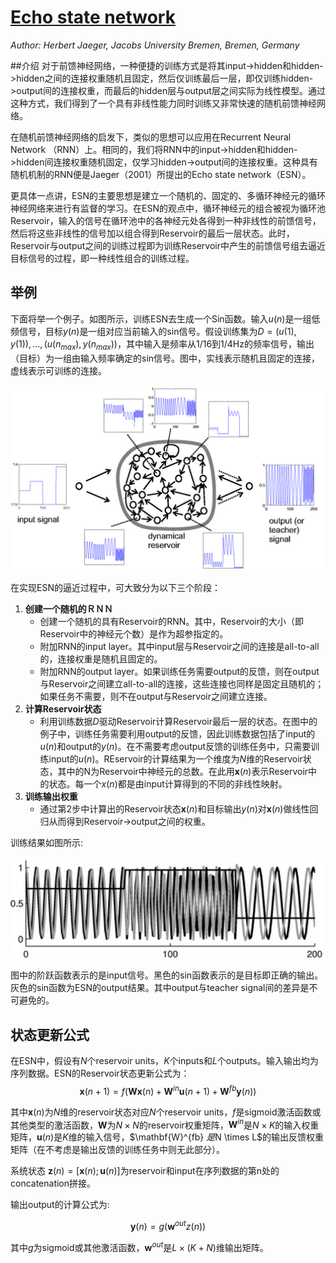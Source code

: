<!-- @import "themes/infoq.css" -->

# [Echo state network](http://www.scholarpedia.org/article/Echo_state_network)

_Author: Herbert Jaeger, Jacobs University Bremen, Bremen, Germany_

##介绍
对于前馈神经网络，一种便捷的训练方式是将其input->hidden和hidden->hidden之间的连接权重随机且固定，然后仅训练最后一层，即仅训练hidden->output间的连接权重，而最后的hidden层与output层之间实际为线性模型。通过这种方式，我们得到了一个具有非线性能力同时训练又非常快速的随机前馈神经网络。

在随机前馈神经网络的启发下，类似的思想可以应用在Recurrent Neural Network （RNN）上。相同的，我们将RNN中的input->hidden和hidden->hidden间连接权重随机固定，仅学习hidden->output间的连接权重。这种具有随机机制的RNN便是Jaeger（2001）所提出的Echo state network（ESN）。

更具体一点讲，ESN的主要思想是建立一个随机的、固定的、多循环神经元的循环神经网络来进行有监督的学习。在ESN的观点中，循环神经元的组合被视为循环池Reservoir，输入的信号在循环池中的各神经元处各得到一种非线性的前馈信号，然后将这些非线性的信号加以组合得到Reservoir的最后一层状态。此时，Reservoir与output之间的训练过程即为训练Reservoir中产生的前馈信号组去逼近目标信号的过程，即一种线性组合的训练过程。

## 举例
下面将举一个例子。如图所示，训练ESN去生成一个Sin函数。输入$u(n)$是一组低频信号，目标$y(n)$是一组对应当前输入的sin信号。假设训练集为$D = (u(1),y(1)),\ldots, (u(n_{max}),y(n_{max}))$，其中输入是频率从1/16到1/4Hz的频率信号，输出（目标）为一组由输入频率确定的sin信号。图中，实线表示随机且固定的连接，虚线表示可训练的连接。

<img src="./imgs/esn-example.png" width="650">

在实现ESN的逼近过程中，可大致分为以下三个阶段：
1. **创建一个随机的ＲＮＮ**
    -  创建一个随机的具有Reservoir的RNN。其中，Reservoir的大小（即Reservoir中的神经元个数）是作为超参指定的。
    -  附加RNN的input layer。其中input层与Reservoir之间的连接是all-to-all的，连接权重是随机且固定的。
    -  附加RNN的output layer。如果训练任务需要output的反馈，则在output与Reservoir之间建立all-to-all的连接，这些连接也同样是固定且随机的；如果任务不需要，则不在output与Reservoir之间建立连接。
2. **计算Reservoir状态**
    -  利用训练数据$D$驱动Reservoir计算Reservoir最后一层的状态。在图中的例子中，训练任务需要利用output的反馈，因此训练数据包括了input的$u(n)$和output的$y(n)$。在不需要考虑output反馈的训练任务中，只需要训练input的$u(n)$。REservoir的计算结果为一个维度为$N$维的Reservoir状态，其中的N为Reservoir中神经元的总数。在此用$\mathbf{x}(n)$表示Reservoir中的状态。每一个$x(n)$都是由input计算得到的不同的非线性映射。
3. **训练输出权重**
    -  通过第2步中计算出的Reservoir状态$\mathbf{x}(n)$和目标输出$y(n)$对$\mathbf{x}(n)$做线性回归从而得到Reservoir->output之间的权重。

训练结果如图所示:

<img src="./imgs/esn-example-result.png" width="650">

图中的阶跃函数表示的是input信号。黑色的sin函数表示的是目标即正确的输出。灰色的sin函数为ESN的output结果。其中output与teacher signal间的差异是不可避免的。

## 状态更新公式

在ESN中，假设有$N$个reservoir units，$K$个inputs和$L$个outputs。输入输出均为序列数据。ESN的Reservoir状态更新公式为：
$$\mathbf{x}(n+1) = f(\mathbf{W} \mathbf{x}(n) + \mathbf{W}^{in}
\mathbf{u}(n+1) + \mathbf{W}^{fb} \mathbf{y}(n)) $$

其中$\mathbf{x}(n)$为$N$维的reservoir状态对应$N$个reservoir units，$f$是sigmoid激活函数或其他类型的激活函数，$\mathbf{W}$为$N \times N$的reservoir权重矩阵，$\mathbf{W}^{in}$是$N \times K$的输入权重矩阵，$\mathbf{u}(n)$是$K$维的输入信号，$\mathbf{W}^{fb} $是$N \times L$的输出反馈权重矩阵（在不考虑是输出反馈的训练任务中则无此部分）。

系统状态 $\mathbf{z}(n)=[\mathbf{x}(n);\mathbf{u}(n)]$为reservoir和input在序列数据的第n处的concatenation拼接。

输出output的计算公式为:

$$\mathbf{y}(n)=g(\mathbf{w}^{out}z(n))$$

其中$g$为sigmoid或其他激活函数，$\mathbf{w}^{out}$是$L \times (K + N)$维输出矩阵。
